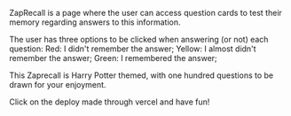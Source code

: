 
ZapRecall is a page where the user can access question cards to test their memory regarding answers to this information.

The user has three options to be clicked when answering (or not) each question:
Red: I didn't remember the answer;
Yellow: I almost didn't remember the answer;
Green: I remembered the answer;

This Zaprecall is Harry Potter themed, with one hundred questions to be drawn for your enjoyment.

Click on the deploy made through vercel and have fun!
